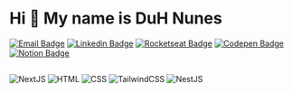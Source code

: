 # Hi 👋 My name is DuH Nunes

[![Email Badge](https://img.shields.io/badge/-duhnunes.dev@gmail.com-D14836?style=flat-square&labelColor=D14836&logo=gmail&logoColor=white&link=mailto:duhnunes.dev@gmail.com)](mailto:duhnunes.dev@gmail.com)
[![Linkedin Badge](https://img.shields.io/badge/-duhnunes-0077B5?style=flat-square&labelColor=0077B5&logo=linkedin&logoColor=white&link=https://linkedin.com/in/duhnunes/)](https://linkedin.com/in/duhnunes/)
[![Rocketseat Badge](https://img.shields.io/badge/-duhnunes-9956f6?style=flat-square&labelColor=9956f6&logo=rocket&logoColor=white&link=https://app.rocketseat.com.br/me/duhnunes)](https://app.rocketseat.com.br/me/duhnunes)
[![Codepen Badge](https://img.shields.io/badge/-duhnunes-262626?style=flat-square&labelColor=262626&logo=codepen&logoColor=white&link=https://codepen.io/DuH-Nunes)](https://codepen.io/DuH-Nunes)
[![Notion Badge](https://img.shields.io/badge/-duhnunes-2F3437?style=flat-square&labelColor=2F3437&logo=notion&logoColor=white&link=https://duhnunes.notion.site/1610bd79551d807a85cdc2e81cb79316?v=1610bd79551d806cafcd000ccbd3434a&pvs=4)](https://duhnunes.notion.site/1610bd79551d807a85cdc2e81cb79316?v=1610bd79551d806cafcd000ccbd3434a&pvs=4)

## 

![NextJS](https://img.shields.io/badge/NextJS-000000?style=for-the-badge&logo=next.js&logoColor=white)
![HTML](https://img.shields.io/badge/HTML5-000000?style=for-the-badge&logo=html5&logoColor=white)
![CSS](https://img.shields.io/badge/CSS3-000000?style=for-the-badge&logo=css3&logoColor=white)
![TailwindCSS](https://img.shields.io/badge/Tailwind_CSS-000000?style=for-the-badge&logo=tailwind-css&logoColor=white)
![NestJS](https://img.shields.io/badge/NestJS-000000?style=for-the-badge&logo=nestjs&logoColor=white)
